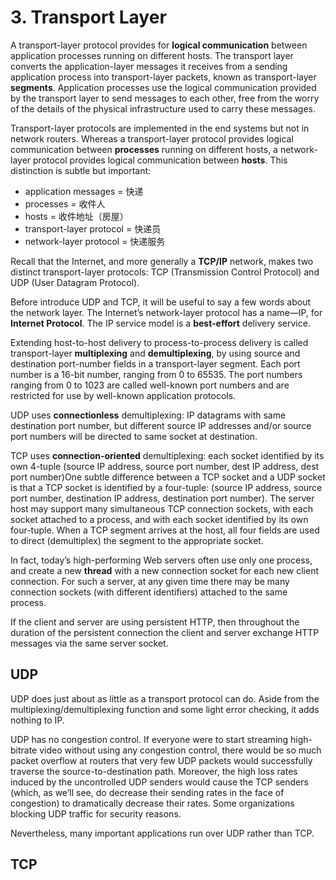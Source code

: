# 3. Transport Layer

A transport-layer protocol provides for **logical communication** between application processes running on different hosts. The transport layer converts the application-layer messages it receives from a sending application process into transport-layer packets, known as transport-layer **segments**. Application processes use the logical communication provided by the transport layer to send messages to each other, free from the worry of the details of the physical infrastructure used to carry these messages.

Transport-layer protocols are implemented in the end systems but not in network routers. Whereas a transport-layer protocol provides logical communication between **processes** running on different hosts, a network-layer protocol provides logical communication between **hosts**. This distinction is subtle but important: 

* application messages = 快递
* processes = 收件人
* hosts = 收件地址（房屋）
* transport-layer protocol = 快递员
* network-layer protocol = 快递服务

Recall that the Internet, and more generally a **TCP/IP** network, makes two distinct transport-layer protocols: TCP \(Transmission Control Protocol\) and UDP \(User Datagram Protocol\).

Before introduce UDP and TCP, it will be useful to say a few words about the network layer. The Internet’s network-layer protocol has a name—IP, for **Internet Protocol**. The IP service model is a **best-effort** delivery service.

Extending host-to-host delivery to process-to-process delivery is called transport-layer **multiplexing** and **demultiplexing**, by using source and destination port-number fields in a transport-layer segment. Each port number is a 16-bit number, ranging from 0 to 65535. The port numbers ranging from 0 to 1023 are called well-known port numbers and are restricted for use by well-known application protocols.

UDP uses **connectionless** demultiplexing: IP datagrams with same destination port number, but different source IP addresses and/or source port numbers will be directed to same socket at destination.

TCP uses **connection-oriented** demultiplexing: each socket identified by its own 4-tuple \(source IP address, source port number, dest IP address, dest port number\)One subtle difference between a TCP socket and a UDP socket is that a TCP socket is identified by a four-tuple: \(source IP address, source port number, destination IP address, destination port number\). The server host may support many simultaneous TCP connection sockets, with each socket attached to a process, and with each socket identified by its own four-tuple. When a TCP segment arrives at the host, all four fields are used to direct \(demultiplex\) the segment to the appropriate socket.

In fact, today’s high-performing Web servers often use only one process, and create a new **thread** with a new connection socket for each new client connection. For such a server, at any given time there may be many connection sockets \(with different identifiers\) attached to the same process.

If the client and server are using persistent HTTP, then throughout the duration of the persistent connection the client and server exchange HTTP messages via the same server socket.

## UDP

UDP does just about as little as a transport protocol can do. Aside from the multiplexing/demultiplexing function and some light error checking, it adds nothing to IP.

UDP has no congestion control. If everyone were to start streaming high-bitrate video without using any congestion control, there would be so much packet overflow at routers that very few UDP packets would successfully traverse the source-to-destination path. Moreover, the high loss rates induced by the uncontrolled UDP senders would cause the TCP senders \(which, as we’ll see, do decrease their sending rates in the face of congestion\) to dramatically decrease their rates. Some organizations blocking UDP traffic for security reasons.

Nevertheless, many important applications run over UDP rather than TCP.

## TCP





